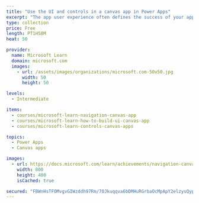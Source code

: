 ```yaml
---
title: "Use the UI and controls in a canvas app in Power Apps"
excerpt: "The app user experience often defines the success of your app. This learning path will focus on how to provide the best app navigation, and build the best UI using themes, icons, images, personalization, different form factors, and controls."
type: collection
price: Free
length: PT1H58M
heat: 50

provider:
  name: Microsoft Learn
  domain: microsoft.com
  images:
    - url: /assets/images/organizations/microsoft.com-50x50.jpg
      width: 50
      height: 50

levels:
  - Intermediate

items:
  - courses/microsoft-learn-navigation-canvas-app
  - courses/microsoft-learn-how-to-build-ui-canvas-app
  - courses/microsoft-learn-controls-canvas-apps

topics:
  - Power Apps
  - Canvas apps

images:
  - url: https://docs.microsoft.com/learn/achievements/navigation-canvas-app-social.png
    width: 800
    height: 400
    isCached: true

secured: "FBWnHsTFOMvgvGIWzddh97Rm/70Jkuqqva6bDMHuRGrbaOcMpApY2elzysQypL6PGF+ug4TA0xmdzvNEB775bBy2dn4wXdEW8qzNXsPSysJzfpNO0RMHo3ar3QMTAhrPlk8DunyPV0vmeh3rEf2YgiYvY4iN4QxVu+CDrmKT90tGn/iEMF6YTzCpUUTk/Z482zy0RVXw/WeDk5yzHFMQQqpkGDDQT6K93dgY8nyz+h3Mbj7pLrNNAjNsoVFnG5WVq1M1iVPbR0iHJiV0CFKsD8Jb16RHIw/BrxGTFDdtYn6e93JXzXsbdPdR1NXvNraR4WM8E6Urv0P+meFimXjnC+Qvw3iAOe1q6Oeu27Zl2RI=;1bqQZriynGujcd7lUVaUpA=="
---
```


